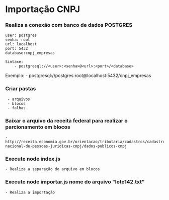 # Importação CNPJ

### Realiza a conexão com banco de dados POSTGRES
	
	user: postgres
	senha: root
	url: localhost
	port: 5432
	database:cnpj_empresas

	Sintaxe:
		- postgresql://<user>:<senha>@<url>:<port>/<database>

Exemplo:
	- postgresql://postgres:root@localhost:5432/cnpj_empresas

### Criar pastas
	 - arquivos
	 - blocos
	 - falhas

### Baixar o arquivo da receita federal para realizar o parcionamento em blocos
	- http://receita.economia.gov.br/orientacao/tributaria/cadastros/cadastro-nacional-de-pessoas-juridicas-cnpj/dados-publicos-cnpj

### Execute node index.js
	- Realiza a separação do arquivo em blocos

### Execute node importar.js nome do arquivo "lote142.txt"
	- Realiza a importação 